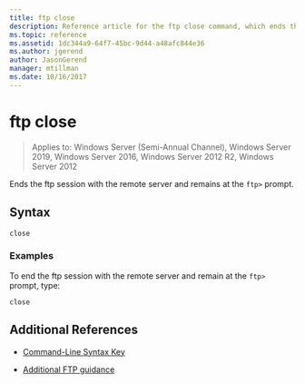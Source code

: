 ```yaml
---
title: ftp close
description: Reference article for the ftp close command, which ends the ftp session with the remote server and remains at the ftp prompt.
ms.topic: reference
ms.assetid: 1dc344a9-64f7-45bc-9d44-a48afc844e36
ms.author: jgerend
author: JasonGerend
manager: mtillman
ms.date: 10/16/2017
---
```


# ftp close

> Applies to: Windows Server (Semi-Annual Channel), Windows Server 2019, Windows Server 2016, Windows Server 2012 R2, Windows Server 2012

Ends the ftp session with the remote server and remains at the `ftp>` prompt.

## Syntax

```
close
```

### Examples

To end the ftp session with the remote server and remain at the `ftp>` prompt, type:

```
close
```

## Additional References

- [Command-Line Syntax Key](command-line-syntax-key.md)

- [Additional FTP guidance](/previous-versions/orphan-topics/ws.10/cc756013(v=ws.10))
